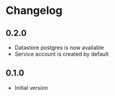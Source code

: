 # Changelog

## 0.2.0

* Datastore postgres is now available
* Service account is created by default

## 0.1.0

* Initial version